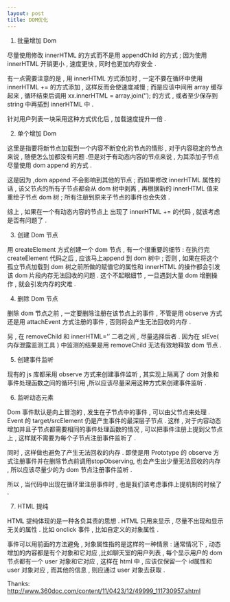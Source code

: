 ```yaml
---
layout: post
title: DOM优化
---
```

1. 批量增加 Dom

尽量使用修改 innerHTML 的方式而不是用 appendChild 的方式 ; 因为使用 innerHTML 开销更小 , 速度更快 , 同时也更加内存安全 .

有一点需要注意的是 , 用 innerHTML 方式添加时 , 一定不要在循环中使用 innerHTML += 的方式添加 , 这样反而会使速度减慢 ; 而是应该中间用 array 缓存起来 , 循环结束后调用 xx.innerHTML = array.join(‘’); 的方式 , 或者至少保存到 string 中再插到 innerHTML 中 .

针对用户列表一块采用这种方式优化后 , 加载速度提升一倍 .

2. 单个增加 Dom

这里是指要将新节点加载到一个内容不断变化的节点的情形 , 对于内容稳定的节点来说 , 随便怎么加都没有问题 .但是对于有动态内容的节点来说 , 为其添加子节点尽量使用 dom append 的方式 .

这是因为 ,dom append 不会影响到其他的节点 ; 而如果修改 innerHTML 属性的话 , 该父节点的所有子节点都会从 dom 树中剥离 , 再根据新的 innerHTML 值来重绘子节点 dom 树 ; 所有注册到原来子节点的事件也会失效 .

综上 , 如果在一个有动态内容的节点上 出现了 innerHTML += 的代码 , 就该考虑是否有问题了 .

3. 创建 Dom 节点

用 createElement 方式创建一个 dom 节点 , 有一个很重要的细节 : 在执行完 createElement 代码之后 , 应该马上append 到 dom 树中 ; 否则 , 如果在将这个孤立节点加载到 dom 树之前所做的赋值它的属性和 innerHTML 的操作都会引发该 dom 片段内存无法回收的问题 . 这个不起眼细节 , 一旦遇到大量 dom 增删操作 , 就会引发内存的灾难 .

4. 删除 Dom 节点

删除 dom 节点之前 , 一定要删除注册在该节点上的事件 , 不管是用 observe 方式还是用 attachEvent 方式注册的事件 , 否则将会产生无法回收的内存 .

另 , 在 removeChild 和 innerHTML=’’ 二者之间 , 尽量选择后者 . 因为在 sIEve( 内存泄露监测工具 ) 中监测的结果是用 removeChild 无法有效地释放 dom 节点 .

5. 创建事件监听

现有的 js 库都采用 observe 方式来创建事件监听 , 其实现上隔离了 dom 对象和事件处理函数之间的循环引用 ,所以应该尽量采用这种方式来创建事件监听 .

6. 监听动态元素

Dom 事件默认是向上冒泡的 , 发生在子节点中的事件 , 可以由父节点来处理 . Event 的 target/srcElement 仍是产生事件的最深层子节点 . 这样 , 对于内容动态增加并且子节点都需要相同的事件处理函数的情况 , 可以把事件注册上提到父节点上 , 这样就不需要为每个子节点注册事件监听了 .

同时 , 这样做也避免了产生无法回收的内存 . 即使是用 Prototype 的 observe 方式注册事件并在删除节点前调用stopObserving, 也会产生出少量无法回收的内存 , 所以应该尽量少的为 dom 节点注册事件监听 .

所以 , 当代码中出现在循环里注册事件时 , 也是我们该考虑事件上提机制的时候了 .

7. HTML 提纯

HTML 提纯体现的是一种各负其责的思想 . HTML 只用来显示 , 尽量不出现和显示无关的属性 . 比如 onclick 事件 , 比如自定义的对象属性 .

事件可以用前面的方法避免 , 对象属性指的是这样的一种情景 : 通常情况下 , 动态增加的内容都是有个对象和它对应 ,比如聊天室的用户列表 , 每个显示用户的 dom 节点都有一个 user 对象和它对应 , 这样在 html 中 , 应该仅保留一个 id属性和 user 对象对应 , 而其他的信息 , 则应通过 user 对象去获取 .

Thanks: http://www.360doc.com/content/11/0423/12/49999_111730957.shtml